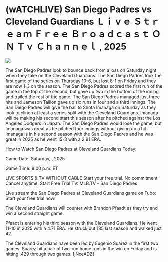 # (wATCHLIVE) San Diego Padres vs Cleveland Guardians Ｌｉｖｅ Ｓｔｒｅａｍ Ｆｒｅｅ Ｂｒｏａｄｃａｓｔ ＯＮ Ｔｖ Ｃｈａｎｎｅｌ , 2025  
  
  
[![](https://i.imgur.com/qSNzIqt.png)](https://movie.rssnews.media/azqukFKL.php)  
  
The San Diego Padres look to bounce back from a loss on Saturday night when they take on the Cleveland Guardians. The San Diego Padres took the first game of the series on Thursday 10-6, but lost 8-1 on Friday and they are now 1-3 on the season. The San Diego Padres scored the first run of the game in the top of the second, but gave up two in the bottom of the inning and trailed the rest of the game. The San Diego Padres managed just three hits and Jameson Taillon gave up six runs in four and a third innings. The San Diego Padres will give the ball to Shota Imanaga on Saturday as they look to clinch at least a series split with the Cleveland Guardians. Imanaga will be making his second start this season after he pitched against the Los Angeles Dodgers in Japan. The San Diego Padres would lose the game, but Imanaga was great as he pitched four innings without giving up a hit. Imanaga is in his second season with the San Diego Padres and he was great in 2025 as he went 15-3 with a 2.91 ERA.

How to Watch San Diego Padres at Cleveland Guardians Today:

Game Date: Saturday, , 2025

Game Time: 8:00 p.m. ET

LIVE SPORTS & TV WITHOUT CABLE
Start your free trial. No commitment. Cancel anytime.
Start Free Trial
TV: MLB.TV – San Diego Padres

Live stream the San Diego Padres at Cleveland Guardians game on Fubo: Start your free trial now!

The Cleveland Guardians will counter with Brandon Pfaadt as they try and win a second straight game.

Pfaadt is entering his third season with the Cleveland Guardians. He went 11-10 in 2025 with a 4.71 ERA. He struck out 185 last season and walked just 42.

The Cleveland Guardians have been led by Eugenio Suarez in the first two games. Suarez hit a pair of two-run home runs in the win on Friday and is hitting .429 through two games. [jNxeADZ]